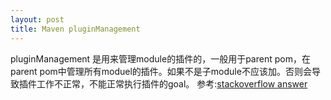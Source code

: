 ```yaml
---
layout: post
title: Maven pluginManagement
---
```

pluginManagement 是用来管理module的插件的，一般用于parent pom，在parent pom中管理所有moduel的插件。如果不是子module不应该加。否则会导致插件工作不正常，不能正常执行插件的goal。
参考:[stackoverflow answer](http://stackoverflow.com/questions/10483180/maven-what-is-pluginmanagement)
